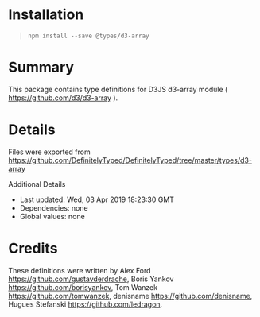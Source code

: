 # Installation
> `npm install --save @types/d3-array`

# Summary
This package contains type definitions for D3JS d3-array module ( https://github.com/d3/d3-array ).

# Details
Files were exported from https://github.com/DefinitelyTyped/DefinitelyTyped/tree/master/types/d3-array

Additional Details
 * Last updated: Wed, 03 Apr 2019 18:23:30 GMT
 * Dependencies: none
 * Global values: none

# Credits
These definitions were written by Alex Ford <https://github.com/gustavderdrache>, Boris Yankov <https://github.com/borisyankov>, Tom Wanzek <https://github.com/tomwanzek>, denisname <https://github.com/denisname>, Hugues Stefanski <https://github.com/ledragon>.
